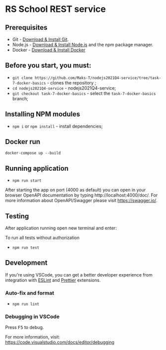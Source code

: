 # RS School REST service

## Prerequisites

- Git - [Download & Install Git](https://git-scm.com/downloads).
- Node.js - [Download & Install Node.js](https://nodejs.org/en/download/) and the npm package manager.
- Docker - [Download & Install Docker](https://docs.docker.com/)

## Before you start, you must:

- `git clone https://github.com/Maks-T/nodejs2021Q4-service/tree/task-7-docker-basics` - clones the repository ;
- `cd nodejs2021Q4-service` - nodejs2021Q4-service;
- `git checkout task-7-docker-basics` - select the `task-7-docker-basics` branch;

## Installing NPM modules

- `npm i` or `npm install` - install dependencies;

## Docker run

```
docker-compose up --build
```

## Running application

- `npm run start`

After starting the app on port (4000 as default) you can open
in your browser OpenAPI documentation by typing http://localhost:4000/doc/.
For more information about OpenAPI/Swagger please visit https://swagger.io/.

## Testing

After application running open new terminal and enter:

To run all tests without authorization

- `npm run test`

## Development

If you're using VSCode, you can get a better developer experience from integration with [ESLint](https://marketplace.visualstudio.com/items?itemName=dbaeumer.vscode-eslint) and [Prettier](https://marketplace.visualstudio.com/items?itemName=esbenp.prettier-vscode) extensions.

### Auto-fix and format

- `npm run lint`

### Debugging in VSCode

Press <kbd>F5</kbd> to debug.

For more information, visit: https://code.visualstudio.com/docs/editor/debugging
